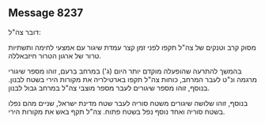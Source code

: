 ## Message 8237

דובר צה"ל:

מסוק קרב וטנקים של צה"ל תקפו לפני זמן קצר עמדת שיגור עם אמצעי לחימה ותשתיות טרור של ארגון הטרור חיזבאללה. 

בהמשך להתרעה שהופעלה מוקדם יותר היום (ג') במרחב ברעם, זוהו מספר שיגורי מרגמה ונ"ט לעבר המרחב, כוחות צה"ל תקפו בארטילריה את מקורות הירי בשטח לבנון. בנוסף, זוהו מספר שיגורים לעבר מספר מוצבי צה"ל במרחב גבול לבנון.

בנוסף, זוהו שלושה שיגורים משטח סוריה לעבר שטח מדינת ישראל, שניים מהם נפלו בשטח סוריה ואחד נוסף נפל בשטח פתוח. צה"ל תקף באש את מקורות הירי.

